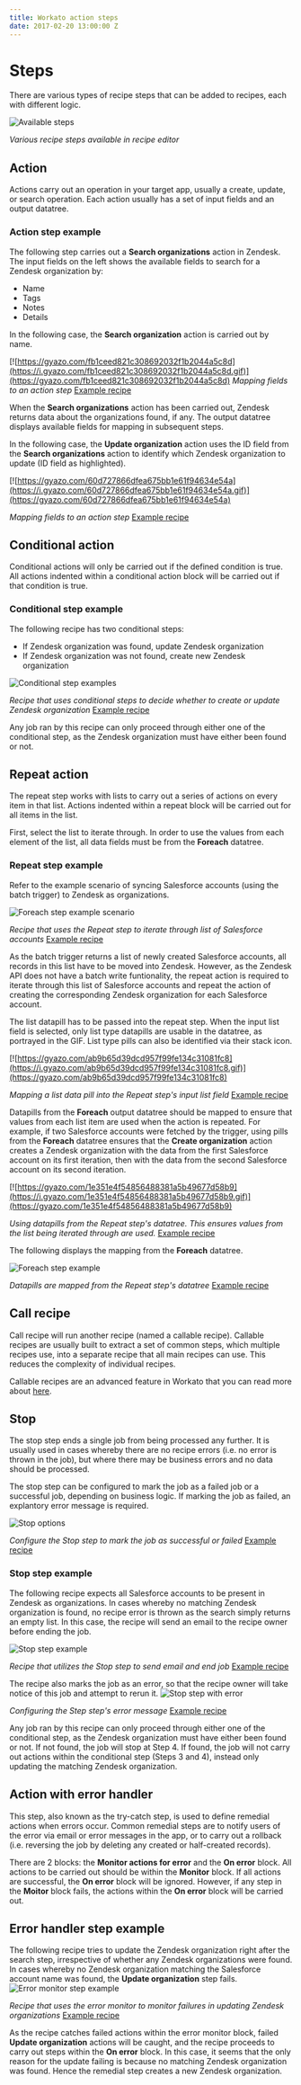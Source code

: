 ```yaml
---
title: Workato action steps
date: 2017-02-20 13:00:00 Z
---
```


# Steps
There are various types of recipe steps that can be added to recipes, each with different logic.

![Available steps](/_uploads/steps-docs/available_steps.png)

*Various recipe steps available in recipe editor*

## Action
Actions carry out an operation in your target app, usually a create, update, or search operation. Each action usually has a set of input fields and an output datatree.

### Action step example
The following step carries out a **Search organizations** action in Zendesk. The input fields on the left shows the available fields to search for a Zendesk organization by:
- Name
- Tags
- Notes
- Details

In the following case, the **Search organization** action is carried out by name.

[![https://gyazo.com/fb1ceed821c308692032f1b2044a5c8d](https://i.gyazo.com/fb1ceed821c308692032f1b2044a5c8d.gif)](https://gyazo.com/fb1ceed821c308692032f1b2044a5c8d)
*Mapping fields to an action step* [Example recipe](https://www.workato.com/recipes/480358)

When the **Search organizations** action has been carried out, Zendesk returns data about the organizations found, if any. The output datatree displays available fields for mapping in subsequent steps.

In the following case, the **Update organization** action uses the ID field from the **Search organizations** action to identify which Zendesk organization to update (ID field as highlighted).

[![https://gyazo.com/60d727866dfea675bb1e61f94634e54a](https://i.gyazo.com/60d727866dfea675bb1e61f94634e54a.gif)](https://gyazo.com/60d727866dfea675bb1e61f94634e54a)

*Mapping fields to an action step* [Example recipe](https://www.workato.com/recipes/480358)

## Conditional action
Conditional actions will only be carried out if the defined condition is true. All actions indented within a conditional action block will be carried out if that condition is true.

### Conditional step example
The following recipe has two conditional steps:
- If Zendesk organization was found, update Zendesk organization
- If Zendesk organization was not found, create new Zendesk organization

![Conditional step examples](/_uploads/steps-docs/conditional_step_examples.png)

*Recipe that uses conditional steps to decide whether to create or update Zendesk organization* [Example recipe](https://www.workato.com/recipes/480358)

Any job ran by this recipe can only proceed through either one of the conditional step, as the Zendesk organization must have either been found or not.

## Repeat action
The repeat step works with lists to carry out a series of actions on every item in that list. Actions indented within a repeat block will be carried out for all items in the list.

First, select the list to iterate through. In order to use the values from each element of the list, all data fields must be from the **Foreach** datatree.

### Repeat step example
Refer to the example scenario of syncing Salesforce accounts (using the batch trigger) to Zendesk as organizations.

![Foreach step example scenario](/_uploads/steps-docs/foreach_example_scenario.png)

*Recipe that uses the Repeat step to iterate through list of Salesforce accounts* [Example recipe](https://www.workato.com/recipes/480695)

As the batch trigger returns a list of newly created Salesforce accounts, all records in this list have to be moved into Zendesk. However, as the Zendesk API does not have a batch write funtionality, the repeat action is required to iterate through this list of Salesforce accounts and repeat the action of creating the corresponding Zendesk organization for each Salesforce account.

The list datapill has to be passed into the repeat step. When the input list field is selected, only list type datapills are usable in the datatree, as portrayed in the GIF. List type pills can also be identified via their stack icon.

[![https://gyazo.com/ab9b65d39dcd957f99fe134c31081fc8](https://i.gyazo.com/ab9b65d39dcd957f99fe134c31081fc8.gif)](https://gyazo.com/ab9b65d39dcd957f99fe134c31081fc8)

*Mapping a list data pill into the Repeat step's input list field* [Example recipe](https://www.workato.com/recipes/480695)

Datapills from the **Foreach** output datatree should be mapped to ensure that values from each list item are used when the action is repeated. For example, if two Salesforce accounts were fetched by the trigger, using pills from the **Foreach** datatree ensures that the **Create organization** action creates a Zendesk organization with the data from the first Salesforce account on its first iteration, then with the data from the second Salesforce account on its second iteration.

[![https://gyazo.com/1e351e4f54856488381a5b49677d58b9](https://i.gyazo.com/1e351e4f54856488381a5b49677d58b9.gif)](https://gyazo.com/1e351e4f54856488381a5b49677d58b9)

*Using datapills from the Repeat step's datatree. This ensures values from the list being iterated through are used.* [Example recipe](https://www.workato.com/recipes/480695)

The following displays the mapping from the **Foreach** datatree.

![Foreach step example](/_uploads/steps-docs/foreach_example.png)

*Datapills are mapped from the Repeat step's datatree* [Example recipe](https://www.workato.com/recipes/480695)

## Call recipe
Call recipe will run another recipe (named a callable recipe). Callable recipes are usually built to extract a set of common steps, which multiple recipes use, into a separate recipe that all main recipes can use. This reduces the complexity of individual recipes.

Callable recipes are an advanced feature in Workato that you can read more about [here](/CallableRecipes.markdown).

## Stop
The stop step ends a single job from being processed any further. It is usually used in cases whereby there are no recipe errors (i.e. no error is thrown in the job), but where there may be business errors and no data should be processed.

The stop step can be configured to mark the job as a failed job or a successful job, depending on business logic. If marking the job as failed, an explantory error message is required.

![Stop options](/_uploads/steps-docs/stop_options.png)

*Configure the Stop step to mark the job as successful or failed* [Example recipe](https://www.workato.com/recipes/480360)

### Stop step example
The following recipe expects all Salesforce accounts to be present in Zendesk as organizations. In cases whereby no matching Zendesk organization is found, no recipe error is thrown as the search simply returns an empty list. In this case, the recipe will send an email to the recipe owner before ending the job.

![Stop step example](/_uploads/steps-docs/stop_step_example.png)

*Recipe that utilizes the Stop step to send email and end job* [Example recipe](https://www.workato.com/recipes/480360)

The recipe also marks the job as an error, so that the recipe owner will take notice of this job and attempt to rerun it.
![Stop step with error](/_uploads/steps-docs/stop_with_error.png)

*Configuring the Step step's error message* [Example recipe](https://www.workato.com/recipes/480360)

Any job ran by this recipe can only proceed through either one of the conditional step, as the Zendesk organization must have either been found or not. If not found, the job will stop at Step 4. If found, the job will not carry out actions within the conditional step (Steps 3 and 4), instead only updating the matching Zendesk organization.

## Action with error handler
This step, also known as the try-catch step, is used to define remedial actions when errors occur. Common remedial steps are to notify users of the error via email or error messages in the app, or to carry out a rollback (i.e. reversing the job by deleting any created or half-created records).

There are 2 blocks: the **Monitor actions for error** and the **On error** block. All actions to be carried out should be within the **Monitor** block. If all actions are successful, the **On error** block will be ignored. However, if any step in the **Moitor** block fails, the actions within the **On error** block will be carried out.

## Error handler step example
The following recipe tries to update the Zendesk organization right after the search step, irrespective of whether any Zendesk organizations were found. In cases whereby no Zendesk organization matching the Salesforce account name was found, the **Update organization** step fails.
![Error monitor step example](/_uploads/steps-docs/error_monitor_example.png)

*Recipe that uses the error monitor to monitor failures in updating Zendesk organizations* [Example recipe](https://www.workato.com/recipes/480361)

As the recipe catches failed actions within the error monitor block, failed **Update organization** actions will be caught, and the recipe proceeds to carry out steps within the **On error** block. In this case, it seems that the only reason for the update failing is because no matching Zendesk organization was found. Hence the remedial step creates a new Zendesk organization.